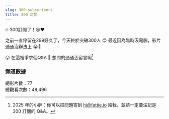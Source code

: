 ```yaml
---
slug: 300-subscribers
title: 300 訂閱
---
```

🔥 300訂閱了！😆❤️

之前一直停留在299好久了，今天終於突破300人 😍 最近因為臨時沒電腦，影片通通沒辦法上 😭😤

<!-- truncate -->

😜 在這裡爭求個Q&A 🤪 想問的通通丟留言啊[^1]

### 頻道數據

總影片數：77  
總觀看次數：48,496

[^1]: 2025 年的小胖：你可以把問題寄到 hi@fattie.io 給我，並請一定要注記是 300 訂閱的 Q&A。